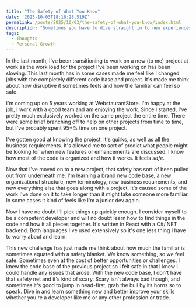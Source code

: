 ```yaml
---
title: "The Safety of What You Know"
date: '2025-10-03T18:16:28.519Z'
permalink: /posts/2025/10/03/the-safety-of-what-you-know/index.html
description: "Sometimes you have to dive straight in to new experiences to learn and grow, leaving behind any safety you might feel."
tags:
  - Thoughts
  - Personal Growth
---
```

In the last month, I've been transitioning to work on a new (to me) project at work as the work load for the project I've been working on has been slowing. This last month has in some cases made me feel like I changed jobs with the completely different code base and project. It's made me think about how disruptive it sometimes feels and how the familiar can feel so safe.
<!-- excerpt -->

I'm coming up on 5 years working at WebstaurantStore. I'm happy at the job, I work with a good team and am enjoying the work. Since I started, I've pretty much exclusively worked on the same project the entire time. There were some brief branching off to help on other projects from time to time, but I've probably spent 95+% time on one project.

I've gotten good at knowing the project, it's quirks, as well as all the business requirements. It's allowed me to sort of predict what people might be looking for when new features or enhancements are discussed. I know how most of the code is organized and how it works. It feels *safe*.

Now that I've moved on to a new project, that safety has sort of been pulled out from underneath me. I'm learning a brand new code base, a new organizational structure, new terminology, new business requirements, and new everything else that goes along with a project. It's caused some of the work I've done on it to take longer than it might take someone more familiar. In some cases it kind of feels like I'm a junior dev again.

Now I have no doubt I'll pick things up quickly enough. I consider myself to be a competent developer and will no doubt learn how to find things in the code and how it all pieces together. It's written in React with a C#/.NET backend. Both languages I've used extensively so it's one less thing I have to worry about and learn.

This new challenge has just made me think about how much the familiar is sometimes equated with a safety blanket. We know something, so we feel safe. Sometimes even at the cost of better opportunities or challenges. I knew the code base of the previous project so I felt safe in that I knew I could handle any issues that arose. With the new code base, I don't have that safety net and it's kind of scary. Scary isn't always bad though, and sometimes it's good to jump in head-first, grab the bull by its horns so to speak. Dive in and learn something new and better improve your skills whether you're a developer like me or any other profession or trade.